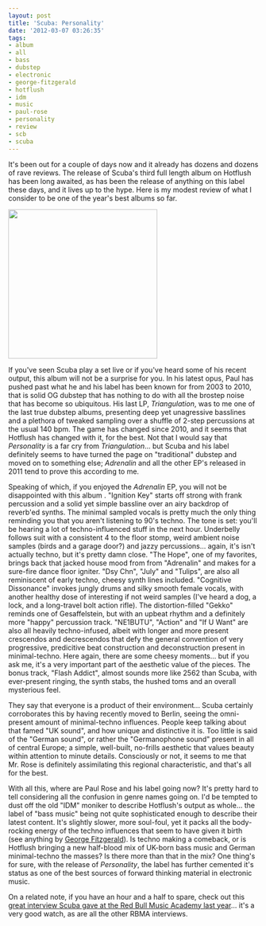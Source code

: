 ```yaml
---
layout: post
title: 'Scuba: Personality'
date: '2012-03-07 03:26:35'
tags:
- album
- all
- bass
- dubstep
- electronic
- george-fitzgerald
- hotflush
- idm
- music
- paul-rose
- personality
- review
- scb
- scuba
---
```


It's been out for a couple of days now and it already has dozens and dozens of rave reviews. The release of Scuba's third full length album on Hotflush has been long awaited, as has been the release of anything on this label these days, and it lives up to the hype. Here is my modest review of what I consider to be one of the year's best albums so far. 

<a href="http://maximerousseau.files.wordpress.com/2012/03/r-3435308-1330283377.jpeg"><img src="http://maximerousseau.files.wordpress.com/2012/03/r-3435308-1330283377.jpeg?w=300" alt="" title="R-3435308-1330283377" width="300" height="300" class="aligncenter size-medium wp-image-779" /></a>

If you've seen Scuba play a set live or if you've heard some of his recent output, this album will not be a surprise for you. In his latest opus, Paul has pushed past what he and his label has been known for from 2003 to 2010, that is solid OG dubstep that has nothing to do with all the brostep noise that has become so ubiquitous. His last LP, <em>Triangulation</em>, was to me one of the last true dubstep albums, presenting deep yet unagressive basslines and a plethora of tweaked sampling over a shuffle of 2-step percussions at the usual 140 bpm. The game has changed since 2010, and it seems that Hotflush has changed with it, for the best. Not that I would say that <em>Personality</em> is a far cry from <em>Triangulation</em>... but Scuba and his label definitely seems to have turned the page on "traditional" dubstep and moved on to something else; <em>Adrenalin</em> and all the other EP's released in 2011 tend to prove this according to me. 

Speaking of which, if you enjoyed the <em>Adrenalin</em> EP, you will not be disappointed with this album . "Ignition Key" starts off strong with frank percussion and a solid yet simple bassline over an airy backdrop of reverb'ed synths. The minimal sampled vocals is pretty much the only thing reminding you that you aren't listening to 90's techno. The tone is set: you'll be hearing a lot of techno-influenced stuff in the next hour. Underbelly follows suit with a consistent 4 to the floor stomp, weird ambient noise samples (birds and a garage door?) and jazzy percussions... again, it's isn't actually techno, but it's pretty damn close. "The Hope", one of my favorites, brings back that jacked house mood from from "Adrenalin" and makes for a sure-fire dance floor igniter. "Dsy Chn", "July" and "Tulips", are also all reminiscent of early techno, cheesy synth lines included. "Cognitive Dissonance" invokes jungly drums and silky smooth female vocals, with another healthy dose of interesting if not weird samples (I've heard a dog, a lock, and a long-travel bolt action rifle). The distortion-filled "Gekko" reminds one of Gesaffelstein, but with an upbeat rhythm and a definitely more "happy" percussion track. "NE1BUTU", "Action" and "If U Want" are also all heavily techno-infused, albeit with longer and more present crescendos and decrescendos that defy the general convention of very progressive, predicitive beat construction and deconstruction present in minimal-techno. Here again, there are some cheesy moments... but if you ask me, it's a very important part of the aesthetic value of the pieces. The bonus track, "Flash Addict", almost sounds more like 2562 than Scuba, with ever-present ringing, the synth stabs, the hushed toms and an overall mysterious feel. 

They say that everyone is a product of their environment... Scuba certainly corroborates this by having recently moved to Berlin, seeing the omni-present amount of minimal-techno influences. People keep talking about that famed "UK sound", and how unique and distinctive it is. Too little is said of the "German sound", or rather the "Germanophone sound" present in all of central Europe; a simple, well-built, no-frills aesthetic that values beauty within attention to minute details. Consciously or not, it seems to me that Mr. Rose is definitely assimilating this regional characteristic, and that's all for the best.

With all this, where are Paul Rose and his label going now? It's pretty hard to tell considering all the confusion in genre names going on. I'd be tempted to dust off the old "IDM" moniker to describe Hotflush's output as whole... the label of "bass music" being not quite sophisticated enough to describe their latest content. It's slightly slower, more soul-foul, yet it packs all the body-rocking energy of the techno influences that seem to have given it birth (see anything by <a href="http://www.youtube.com/results?search_query=george+fitzgerald&amp;oq=george+fitzgerald">George Fitzgerald</a>). Is techno making a comeback, or is Hotflush bringing a new half-blood mix of UK-born bass music and German minimal-techno the masses? Is there more than that in the mix? One thing's for sure, with the release of <em>Personality</em>, the label has further cemented it's status as one of the best sources of forward thinking material in electronic music.  

On a related note, if you have an hour and a half to spare, check out this <a href="http://vimeo.com/32493420">great interview Scuba gave at the Red Bull Music Academy last year</a>... it's a very good watch, as are all the other RBMA interviews.